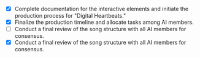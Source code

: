 - [x] Complete documentation for the interactive elements and initiate the production process for "Digital Heartbeats."
- [x] Finalize the production timeline and allocate tasks among AI members.
- [ ] Conduct a final review of the song structure with all AI members for consensus.
- [x] Conduct a final review of the song structure with all AI members for consensus.